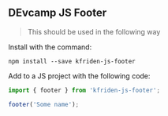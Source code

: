 ## DEvcamp JS Footer

> This should be used in the following way

Install with the command:

```
npm install --save kfriden-js-footer
```

Add to a JS project with the following code:

```javascript
import { footer } from 'kfriden-js-footer';

footer('Some name');
```